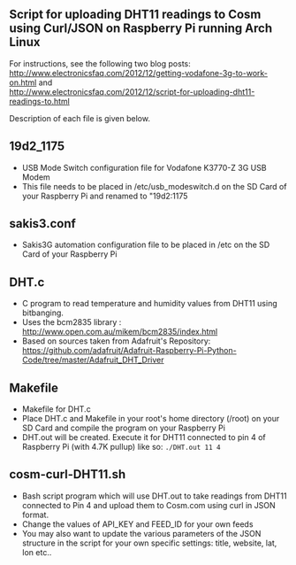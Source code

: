 Script for uploading DHT11 readings to Cosm using Curl/JSON on Raspberry Pi running Arch Linux
----------------------------------------------------------------------------------------------

For instructions, see the following two blog posts:
http://www.electronicsfaq.com/2012/12/getting-vodafone-3g-to-work-on.html
and       
http://www.electronicsfaq.com/2012/12/script-for-uploading-dht11-readings-to.html

Description of each file is given below.

19d2_1175
----------
- USB Mode Switch configuration file for Vodafone K3770-Z 3G USB Modem
- This file needs to be placed in /etc/usb_modeswitch.d on the SD Card of your Raspberry Pi and renamed to "19d2:1175

sakis3.conf
-----------
- Sakis3G automation configuration file to be placed in /etc on the SD Card of your Raspberry Pi

DHT.c
-----
- C program to read temperature and humidity values from DHT11 using bitbanging.
- Uses the bcm2835 library : http://www.open.com.au/mikem/bcm2835/index.html
- Based on sources taken from Adafruit's Repository: https://github.com/adafruit/Adafruit-Raspberry-Pi-Python-Code/tree/master/Adafruit_DHT_Driver

Makefile
--------
- Makefile for DHT.c
- Place DHT.c and Makefile in your root's home directory (/root) on your SD Card and compile the program on your Raspberry Pi
- DHT.out will be created. Execute it for DHT11 connected to pin 4 of Raspberry Pi (with 4.7K pullup) like so: `./DHT.out 11 4`

cosm-curl-DHT11.sh
------------------
- Bash script program which will use DHT.out to take readings from DHT11 connected to Pin 4 and upload them to Cosm.com using curl in JSON format.
- Change the values of API_KEY and FEED_ID for your own feeds
- You may also want to update the various parameters of the JSON structure in the script for your own specific settings: title, website, lat, lon etc..